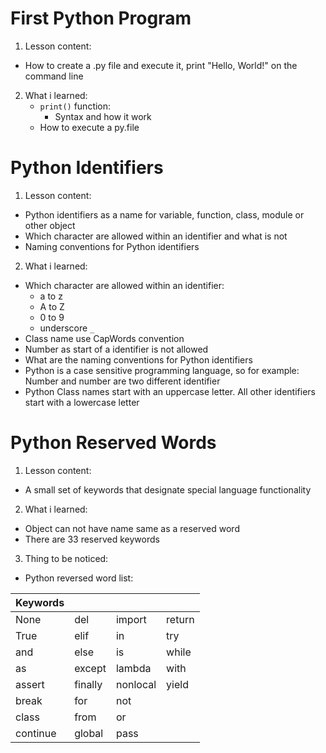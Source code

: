 # First Python Program
1. Lesson content:
  - How to create a .py file and execute it, print "Hello, World!" on the command line
2. What i learned:
    - ```print()``` function:
      - Syntax and how it work
    - How to execute a py.file
# Python Identifiers
1. Lesson content:
  - Python identifiers as a name for variable, function, class, module or other object
  - Which character are allowed within an identifier and what is not
  - Naming conventions for Python identifiers
2. What i learned:
  - Which character are allowed within an identifier:
    -  a to z
    -  A to Z
    -  0 to 9
    -  underscore ```_```
  - Class name use CapWords convention
  - Number as start of a identifier is not allowed
  - What are the naming conventions for Python identifiers
  - Python is a case sensitive programming language, so for example: Number and number are two different identifier
  - Python Class names start with an uppercase letter. All other identifiers start with a lowercase letter
# Python Reserved Words
1. Lesson content:
  - A small set of keywords that designate special language functionality
2. What i learned:
  - Object can not have name same as a reserved word
  - There are 33 reserved keywords
3. Thing to be noticed:
  - Python reversed word list:

| Keywords |         |          |        |
| -------- | ------- | -------- | ------ |
| None     | del     | import   | return |
| True     | elif    | in       | try    |
| and      | else    | is       | while  |
| as       | except  | lambda   | with   |
| assert   | finally | nonlocal | yield  |
| break    | for     | not      |        |
| class    | from    | or       |        |
| continue | global  | pass     |        |